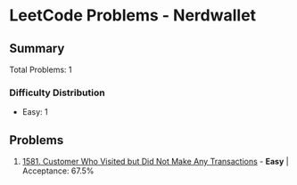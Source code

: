 # LeetCode Problems - Nerdwallet

## Summary
Total Problems: 1

### Difficulty Distribution

- Easy: 1

## Problems

1. [1581. Customer Who Visited but Did Not Make Any Transactions](https://leetcode.com/problems/customer-who-visited-but-did-not-make-any-transactions/) - **Easy** | Acceptance: 67.5%